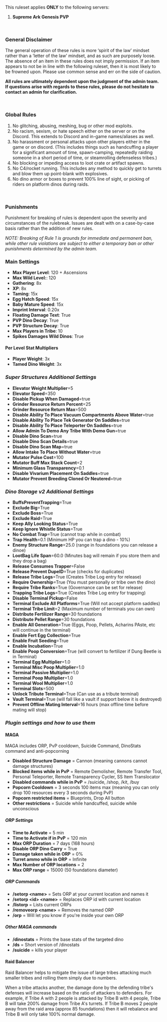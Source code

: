 This ruleset applies **ONLY** to the following servers:
 
1. **Supreme Ark Genesis PVP** 


&nbsp;

### **General Disclaimer**

The general operation of these rules is more ‘spirit of the law’ mindset rather than a ‘letter of the law’ mindset, and as such are purposely loose. The absence of an item in these rules does not imply permission. If an item appears to not be in line with the following ruleset, then it is most likely to be frowned upon. Please use common sense and err on the side of caution.

**All rules are ultimately dependent upon the judgment of the admin team. If questions arise with regards to these rules, please do not hesitate to contact an admin for clarification.**

&nbsp;

### **Global Rules**

1. No glitching, abusing, meshing, bug or other mod exploits. 
1. No racism, sexism, or hate speech either on the server or on the Discord. This extends to Discord and in-game names/aliases as well.
1. No harassment or personal attacks upon other players either in the game or on discord. (This includes things such as handcuffing a player for a significant amount of time, spawn-camping, repeatedly raiding someone in a short period of time, or steamrolling defenseless tribes.) 
1. No blocking or impeding access to loot crate or artifact spawns. 
1. No C4/rocket running. This includes any method to quickly get to turrets and blow them up point-blank with explosives.
1. No dino armor or boxes to prevent 100% line of sight, or picking of riders on platform dinos during raids.

&nbsp;

### **Punishments**

Punishment for breaking of rules is dependent upon the severity and circumstances of the rulebreak. Issues are dealt with on a case-by-case basis rather than the addition of new rules.

*NOTE:  Breaking of Rule 1 is grounds for immediate and permanent ban, while other rule violations are subject to either a temporary ban or other punishments determined by the admin team.*

### **Main Settings**


- **Max Player Level**: 120 + Ascensions
- **Max Wild Level:**: 120
- **Gathering**: 8x
- **XP**: 8x
- **Taming**: 15x
- **Egg Hatch Speed**: 15x
- **Baby Mature Speed**: 15x
- **Imprint Interval**: 0.20x
- **Floating Damage Text**: True
- **PVP Dino Decay**: True
- **PVP Structure Decay**: True
- **Max Players in Tribe**: 10
- **Spikes Damages Wild Dinos**: True

#### Per Level Stat Multipliers

- **Player Weight**: 3x
- **Tamed Dino Weight**: 3x


### *Super Structures Additional Settings*

- **Elevator Weight Multiplier**=5
- **Elevator Speed**=350
- **Disable Pickup When Damaged**=true
- **Grinder Resource Return Percent**=25
- **Grinder Resource Return Max**=500
- **Disable Ability To Place Vacuum Compartments Above Water**=true
- **Disable Ability To Place Tek Generator On Saddles**=true
- **Disable Ability To Place Teleporter On Saddles**=true
- **Allow Admin To Demo Any Tribe With Demo Gun**=true
- **Disable Dino Scan**=true
- **Disable Dino Scan Details**=true
- **Disable Dino Scan Map**=true
- **Allow Intake To Place Without Water**=true
- **Mutator Pulse Cost**=100
- **Mutator Buff Max Stack Count**=2
- **Minimum Glass Transparency**=0.1
- **Disable Vivarium Placement On Saddles**=true
- **Mutator Prevent Breeding Cloned Or Neutered**=true

### *Dino Storage v2 Additional Settings*

- **BuffsPreventTrapping**=True
- **Exclude Big**=True
- **Exclude Boss**=True
- **Exclude Raid**=True
- **Keep Ally Looking Status**=True
- **Keep Ignore Whistle Status**=True
- **No Combat Trap**=True (cannot trap while in combat)
- **Trap Health**=0.1 (Minimum HP you can trap a dino - 10%)
- **Enemy Structure Range**=25.0 (range in foundations you can release a dinoe)
- **LootBag Life Span**=60.0 (Minutes bag will remain if you store them and they drop a bag)
- **Release Consumes Trapper**=False
- **Release Prevent DupeID**=True (checks for duplicates)
- **Release Tribe Logs**=True (Creates Tribe Log entry for release)
- **Require Ownership**=True (You must personally or tribe own the dino)
- **Require Tribe Ranks**=True (Governance can be set for release)
- **Trapping Tribe Logs**=True (Creates Tribe Log entry for trapping)
- **Disable Terminal Pickup**=False
- **Terminal Exclude All Platforms**=True (Will not accept platform saddles)
- **Terminal Tribe Limit**=2 (Maximum number of terminals you can own)
- **Distribute Fertilizer Range**=30 foundations
- **Distribute Pellet Range**=30 foundations
- **Enable All Generation**=True (Eggs, Poop, Pellets, Acharins PAste, etc will continue in the terminal)
- **Enable Fert Egg Collection**=True
- **Enable Fruit Seeding**=True
- **Enable Incubation**=True
- **Enable Poop Conversion**=True (will convert to fertilizer if Dung Beetle is in Terminal)
- **Terminal Egg Multiplier**=1.0
- **Terminal Misc Poop Multiplier**=1.0
- **Terminal Passive Multiplier**=1.0
- **Terminal Poop Multiplier**=1.0
- **Terminal Wool Multiplier**=1.0
- **Terminal Slots**=500
- **Unlock Tribute Terminal**=True (Can use as a tribute terminal)
- **Vault Terminal**=True (will fall like a vault if support below it is destroyed)
- **Prevent Offline Mating Interval**=16 hours (max offline time before mating will stop)

### *Plugin settings and how to use them*

#### **MAGA**

MAGA includes ORP, PvP cooldown, Suicide Command, DinoStats command and anti-popcorning

- **Disabled Structure Damage** = Cannon (meaning cannons cannot damage structures)
- **Blocked items while in PvP** = Remote Demolisher, Remote Transfer Tool, Personal Teleporter, Remote Transparency Cycler, SS Item Translocator
- **Disabled commands while in PvP** = /suicide, /shop, /kit, /buy
- **Popcorn Cooldown** = 3 seconds 100 items max (meaning you can only drop 100 resources every 3 seconds during PvP)
- **Popcorn restricted items** = Blueprints, Drop All button
- **Other restrictions** = Suicide while handcuffed, suicide while unconscious 

##### *ORP Settings*
- **Time to Activate** = 5 min
- **Time to Activate if in PvP** = 120 min
- **Max ORP Duration** = 7 days (168 hours)
- **Disable ORP Dino Carry** = True
- **Damage taken while in ORP** = 0%
- **Turret ammo while in ORP** = Infinite
- **Max Number of ORP locations** = 2
- **Max ORP range** = 15000 (50 foundations diameter)

##### *ORP Commands*
- **/setorp <name\>** = Sets ORP at your current location and names it
- **/setorp <id\> <name\>** = Replaces ORP id with current location
- **/listorp** = Lists current ORPs
- **/removeorp <name\>** = Removes the named ORP
- **/orp** = Will let you know if you're inside your own ORP

##### Other MAGA commands
- **/dinostats** = Prints the base stats of the targeted dino
- **/ds** = Short version of /dinostats
- **/suicide** = kills your player

#### **Raid Balancer**

Raid Balancer helps to mitigate the issue of large tribes attacking much smaller tribes and rolling them simply due to numbers.

When a tribe attacks another, the damage done by the defending tribe's defenses will increase based on the ratio of attackers to defenders. For example, if Tribe A with 2 people is attacked by Tribe B with 4 people, Tribe B will take 200% damage from Tribe A's turrets. If Tribe B moves 2 people away from the raid area (approx 85 foundations) then it will rebalance and Tribe B will only take 100% normal damage.

